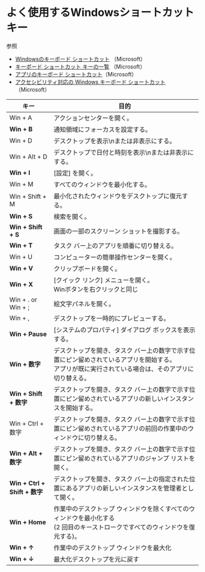 # よく使用するWindowsショートカットキー

参照<br/>
* [Windowsのキーボード ショートカット](https://support.microsoft.com/ja-jp/help/12445/windows-keyboard-shortcuts) （Microsoft）<br/>
* [キーボード ショートカット キーの一覧](https://www.microsoft.com/ja-jp/enable/products/keyboard/default.aspx) （Microsoft）<br/>
* [アプリのキーボード ショートカット](https://support.microsoft.com/ja-jp/help/13805/windows-keyboard-shortcuts-in-apps)（Microsoft）<br/>
* [アクセシビリティ対応の Windows キーボード ショートカット](https://support.microsoft.com/ja-jp/help/13810/windows-keyboard-shortcuts-accessibility)（Microsoft）<br/>

|キー|目的|
|--- |--- |
|Win + A|アクションセンターを開く。|
|**Win + B**|通知領域にフォーカスを設定する。|
|Win + D|デスクトップを表示\nまたは非表示にする。|
|Win + Alt + D|デスクトップで日付と時刻を表示\nまたは非表示にする。|
|**Win + I**|[設定] を開く。|
|Win + M|すべてのウィンドウを最小化する。|
|Win + Shift + M|最小化されたウィンドウをデスクトップに復元する。|
|**Win + S**|検索を開く。|
|**Win + Shift + S**|画面の一部のスクリーン ショットを撮影する。 |
|**Win + T**|タスク バー上のアプリを順番に切り替える。|
|Win + U|コンピューターの簡単操作センターを開く。|
|**Win + V**|クリップボードを開く。 |
|**Win + X**|[クイック リンク] メニューを開く。<br/>Winボタンを右クリックと同じ |
|Win + . or Win + ;|絵文字パネルを開く。 |
|Win + ,|デスクトップを一時的にプレビューする。 |
|**Win + Pause**|[システムのプロパティ] ダイアログ ボックスを表示する。 |
|**Win + 数字**|デスクトップを開き、タスク バー上の数字で示す位置にピン留めされているアプリを開始する。<br/>アプリが既に実行されている場合は、そのアプリに切り替える。 |
|**Win + Shift + 数字**|デスクトップを開き、タスク バー上の数字で示す位置にピン留めされているアプリの新しいインスタンスを開始する。|
|Win + Ctrl + 数字|デスクトップを開き、タスク バー上の数字で示す位置にピン留めされているアプリの前回の作業中のウィンドウに切り替える。|
|**Win + Alt + 数字**|デスクトップを開き、タスク バー上の数字で示す位置にピン留めされているアプリのジャンプ リストを開く。|
|**Win + Ctrl + Shift + 数字**|デスクトップを開き、タスク バー上の指定された位置にあるアプリの新しいインスタンスを管理者として開く。|
|**Win + Home**|作業中のデスクトップ ウィンドウを除くすべてのウィンドウを最小化する<br/> (2 回目のキーストロークですべてのウィンドウを復元する)。|
|**Win + ↑**|作業中のデスクトップ ウィンドウを最大化|
|**Win + ↓**|最大化デスクトップを元に戻す|

